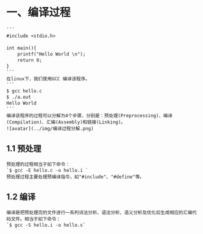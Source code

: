 # 一、编译过程
    ```
    #include <stdio.h>

    int main(){
        printf("Hello World \n");
        return 0;
    }
    ```
    在linux下，我们使用GCC 编译该程序。
    ```
    $ gcc hello.c
    $ ./a.out
    Hello World
    ```
    编译该程序的过程可以分解为4个步骤，分别是：预处理(Preprocessing)、编译(Compilation)、汇编(Assembly)和链接(Linking)。
    ![avatar](../img/编译过程分解.png)
## 1.1 预处理
    预处理的过程相当于如下命令：
    `$ gcc -E hello.c -o hello.i `
    预处理过程主要处理预编译指令，如"#include"、"#define"等。
## 1.2 编译
    编译是把预处理完的文件进行一系列词法分析、语法分析、语义分析及优化后生成相应的汇编代码文件。相当于如下命令：
    `$ gcc -S hello.i -o hello.s`
    
